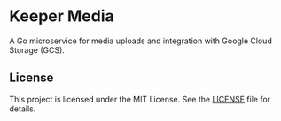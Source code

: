 # Keeper Media

A Go microservice for media uploads and integration with Google Cloud Storage (GCS).

## License

This project is licensed under the MIT License. See the [LICENSE](LICENSE) file for details.